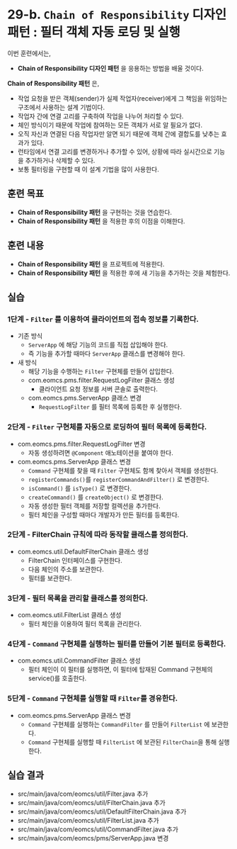 # 29-b. `Chain of Responsibility` 디자인 패턴 : 필터 객체 자동 로딩 및 실행

이번 훈련에서는,
- **Chain of Responsibility 디자인 패턴** 을 응용하는 방법을 배울 것이다.

**Chain of Responsibility 패턴** 은,
- 작업 요청을 받은 객체(sender)가 실제 작업자(receiver)에게 그 책임을 위임하는 구조에서 사용하는 설계 기법이다.
- 작업자 간에 연결 고리를 구축하여 작업을 나누어 처리할 수 있다.
- 체인 방식이기 때문에 작업에 참여하는 모든 객체가 서로 알 필요가 없다.
- 오직 자신과 연결된 다음 작업자만 알면 되기 때문에 객체 간에 결합도를 낮추는 효과가 있다.
- 런타임에서 연결 고리를 변경하거나 추가할 수 있어, 상황에 따라 실시간으로 기능을 추가하거나 삭제할 수 있다.
- 보통 필터링을 구현할 때 이 설계 기법을 많이 사용한다.

## 훈련 목표
- **Chain of Responsibility 패턴** 을 구현하는 것을 연습한다.
- **Chain of Responsibility 패턴** 을 적용한 후의 이점을 이해한다.

## 훈련 내용
- **Chain of Responsibility 패턴** 을 프로젝트에 적용한다.
- **Chain of Responsibility 패턴** 을 적용한 후에 새 기능을 추가하는 것을 체험한다.

## 실습

### 1단계 - `Filter` 를 이용하여 클라이언트의 접속 정보를 기록한다.

- 기존 방식
  - `ServerApp` 에 해당 기능의 코드를 직접 삽입해야 한다.
  - 즉 기능을 추가할 때마다 `ServerApp` 클래스를 변경해야 한다.
- 새 방식
  - 해당 기능을 수행하는 `Filter` 구현체를 만들어 삽입한다.
  - com.eomcs.pms.filter.RequestLogFilter 클래스 생성
    - 클라이언트 요청 정보를 서버 콘솔로 출력한다.
  - com.eomcs.pms.ServerApp 클래스 변경
    - `RequestLogFilter` 를 필터 목록에 등록한 후 실행한다.

### 2단계 - `Filter` 구현체를 자동으로 로딩하여 필터 목록에 등록한다.

- com.eomcs.pms.filter.RequestLogFilter 변경
  - 자동 생성하려면 `@Component` 애노테이션을 붙여야 한다.
- com.eomcs.pms.ServerApp 클래스 변경
  - `Command` 구현체를 찾을 때 `Filter` 구현체도 함께 찾아서 객체를 생성한다.
  - `registerCommands()`를 `registerCommandAndFilter()` 로 변경한다.
  - `isCommand()` 를 `isType()` 로 변경한다. 
  - `createCommand()` 를 `createObject()` 로 변경한다.
  - 자동 생성한 필터 객체를 저장할 컬렉션을 추가한다.
  - 필터 체인을 구성할 때마다 개발자가 만든 필터를 등록한다.






### 2단계 - FilterChain 규칙에 따라 동작할 클래스를 정의한다.
- com.eomcs.util.DefaultFilterChain 클래스 생성
  - FilterChain 인터페이스를 구현한다.
  - 다음 체인의 주소를 보관한다.
  - 필터를 보관한다.

### 3단계 - 필터 목록을 관리할 클래스를 정의한다.

- com.eomcs.util.FilterList 클래스 생성
  - 필터 체인을 이용하여 필터 목록을 관리한다.

### 4단계 - `Command` 구현체를 실행하는 필터를 만들어 기본 필터로 등록한다.

- com.eomcs.util.CommandFilter 클래스 생성
  - 필터 체인이 이 필터를 실행하면, 이 필터에 탑재된 Command 구현체의 service()를 호출한다.

### 5단계 - `Command` 구현체를 실행할 때 `Filter`를 경유한다.

- com.eomcs.pms.ServerApp 클래스 변경
  - `Command` 구현체를 실행하는 `CommandFilter` 를 만들어 `FilterList` 에 보관한다.
  - `Command` 구현체를 실행할 때 `FilterList` 에 보관된 `FilterChain`을 통해 실행한다.


## 실습 결과
- src/main/java/com/eomcs/util/Filter.java 추가
- src/main/java/com/eomcs/util/FilterChain.java 추가
- src/main/java/com/eomcs/util/DefaultFilterChain.java 추가
- src/main/java/com/eomcs/util/FilterList.java 추가
- src/main/java/com/eomcs/util/CommandFilter.java 추가
- src/main/java/com/eomcs/pms/ServerApp.java 변경
